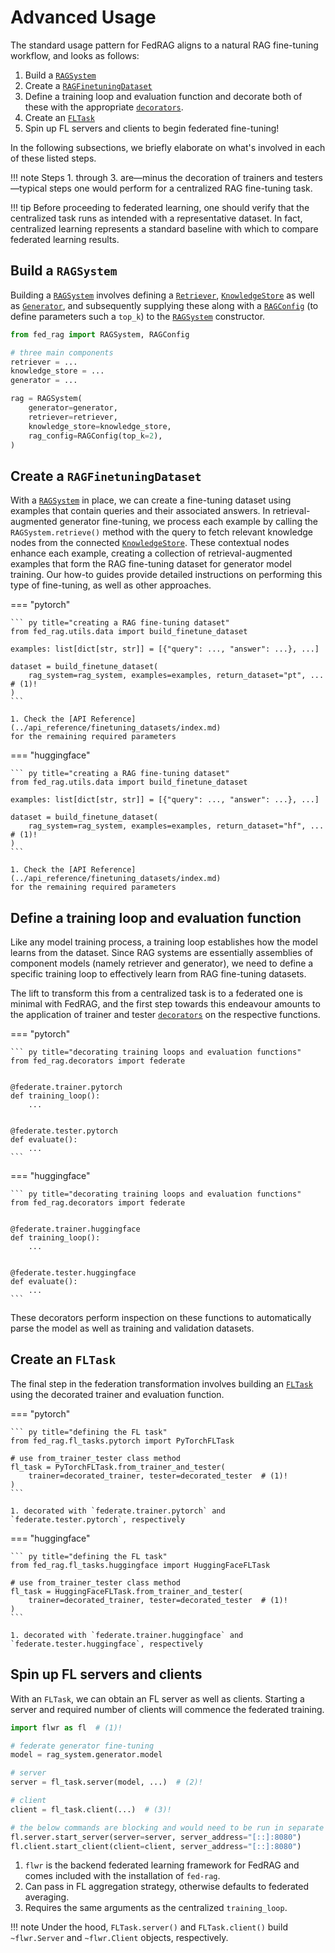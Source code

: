 # Advanced Usage

The standard usage pattern for FedRAG aligns to a natural RAG fine-tuning workflow,
and looks as follows:

1. Build a [`RAGSystem`](../api_reference/rag_system/index.md)
2. Create a [`RAGFinetuningDataset`](../api_reference/finetuning_datasets/index.md)
3. Define a training loop and evaluation function and decorate both of these with
the appropriate [`decorators`](../api_reference/decorators/index.md).
4. Create an [`FLTask`](../api_reference/fl_tasks/index.md)
5. Spin up FL servers and clients to begin federated fine-tuning!

In the following subsections, we briefly elaborate on what's involved in each of
these listed steps.

!!! note
    Steps 1. through 3. are—minus the decoration of trainers and testers—typical
    steps one would perform for a centralized RAG fine-tuning task.

!!! tip
    Before proceeding to federated learning, one should verify that the centralized
    task runs as intended with a representative dataset. In fact, centralized learning
    represents a standard baseline with which to compare federated learning results.

## Build a `RAGSystem`

Building a [`RAGSystem`](../api_reference/rag_system/index.md) involves defining
a [`Retriever`](../api_reference/retrievers/index.md),
[`KnowledgeStore`](../api_reference/knowledge_stores/index.md) as well as
[`Generator`](../api_reference/generators/index.md), and subsequently supplying
these along with a [`RAGConfig`](../api_reference/rag_system/index.md) (to define
parameters such a `top_k`) to the [`RAGSystem`](../api_reference/rag_system/index.md)
constructor.

``` py title="building a rag system"
from fed_rag import RAGSystem, RAGConfig

# three main components
retriever = ...
knowledge_store = ...
generator = ...

rag = RAGSystem(
    generator=generator,
    retriever=retriever,
    knowledge_store=knowledge_store,
    rag_config=RAGConfig(top_k=2),
)
```

## Create a `RAGFinetuningDataset`

With a [`RAGSystem`](../api_reference/rag_system/index.md) in place, we can create a fine-tuning dataset using examples
that contain queries and their associated answers. In retrieval-augmented generator
fine-tuning, we process each example by calling the `RAGSystem.retrieve()` method
with the query to fetch relevant knowledge nodes from the connected [`KnowledgeStore`](../api_reference/knowledge_stores/index.md).
These contextual nodes enhance each example, creating a collection of
retrieval-augmented examples that form the RAG fine-tuning dataset for generator
model training. Our how-to guides provide detailed instructions on performing this
type of fine-tuning, as well as other approaches.

=== "pytorch"

    ``` py title="creating a RAG fine-tuning dataset"
    from fed_rag.utils.data import build_finetune_dataset

    examples: list[dict[str, str]] = [{"query": ..., "answer": ...}, ...]

    dataset = build_finetune_dataset(
        rag_system=rag_system, examples=examples, return_dataset="pt", ...  # (1)!
    )
    ```

    1. Check the [API Reference](../api_reference/finetuning_datasets/index.md)
    for the remaining required parameters

=== "huggingface"

    ``` py title="creating a RAG fine-tuning dataset"
    from fed_rag.utils.data import build_finetune_dataset

    examples: list[dict[str, str]] = [{"query": ..., "answer": ...}, ...]

    dataset = build_finetune_dataset(
        rag_system=rag_system, examples=examples, return_dataset="hf", ...  # (1)!
    )
    ```

    1. Check the [API Reference](../api_reference/finetuning_datasets/index.md)
    for the remaining required parameters

## Define a training loop and evaluation function

Like any model training process, a training loop establishes how the model learns
from the dataset. Since RAG systems are essentially assemblies of component models
(namely retriever and generator), we need to define a specific training loop to effectively learn from RAG fine-tuning datasets.

The lift to transform this from a centralized task is to a federated one is minimal
with FedRAG, and the first step towards this endeavour amounts to the application
of trainer and tester [`decorators`](../api_reference/decorators/index.md)
on the respective functions.

=== "pytorch"

    ``` py title="decorating training loops and evaluation functions"
    from fed_rag.decorators import federate


    @federate.trainer.pytorch
    def training_loop():
        ...


    @federate.tester.pytorch
    def evaluate():
        ...
    ```

=== "huggingface"

    ``` py title="decorating training loops and evaluation functions"
    from fed_rag.decorators import federate


    @federate.trainer.huggingface
    def training_loop():
        ...


    @federate.tester.huggingface
    def evaluate():
        ...
    ```

These decorators perform inspection on these functions to automatically parse
the model as well as training and validation datasets.

## Create an `FLTask`

The final step in the federation transformation involves building an
[`FLTask`](../api_reference/fl_tasks/index.md) using the decorated trainer and
evaluation function.

=== "pytorch"

    ``` py title="defining the FL task"
    from fed_rag.fl_tasks.pytorch import PyTorchFLTask

    # use from_trainer_tester class method
    fl_task = PyTorchFLTask.from_trainer_and_tester(
        trainer=decorated_trainer, tester=decorated_tester  # (1)!
    )
    ```

    1. decorated with `federate.trainer.pytorch` and `federate.tester.pytorch`, respectively

=== "huggingface"

    ``` py title="defining the FL task"
    from fed_rag.fl_tasks.huggingface import HuggingFaceFLTask

    # use from_trainer_tester class method
    fl_task = HuggingFaceFLTask.from_trainer_and_tester(
        trainer=decorated_trainer, tester=decorated_tester  # (1)!
    )
    ```

    1. decorated with `federate.trainer.huggingface` and `federate.tester.huggingface`, respectively

## Spin up FL servers and clients

With an `FLTask`, we can obtain an FL server as well as clients. Starting a server
and required number of clients will commence the federated training.

``` py title="getting server and clients"
import flwr as fl  # (1)!

# federate generator fine-tuning
model = rag_system.generator.model

# server
server = fl_task.server(model, ...)  # (2)!

# client
client = fl_task.client(...)  # (3)!

# the below commands are blocking and would need to be run in separate processes
fl.server.start_server(server=server, server_address="[::]:8080")
fl.client.start_client(client=client, server_address="[::]:8080")
```

1. `flwr` is the backend federated learning framework for FedRAG and comes included
with the installation of `fed-rag`.
2. Can pass in FL aggregation strategy, otherwise defaults to federated averaging.
3. Requires the same arguments as the centralized `training_loop`.

!!! note
    Under the hood, `FLTask.server()` and `FLTask.client()` build `~flwr.Server`
    and `~flwr.Client` objects, respectively.
